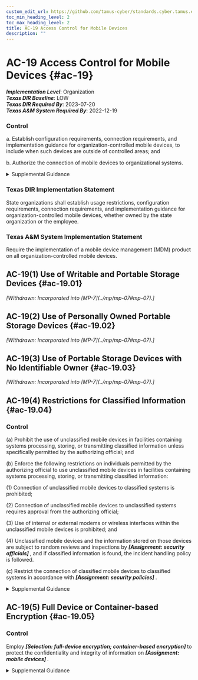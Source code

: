 ```yaml
---
custom_edit_url: https://github.com/tamus-cyber/standards.cyber.tamus.edu/tree/main/static/content/tamus.edu/TAMUS_profile.xml
toc_min_heading_level: 2
toc_max_heading_level: 2
title: AC-19 Access Control for Mobile Devices
description: ""
---
```


# AC-19 Access Control for Mobile Devices {#ac-19}

_**Implementation Level**_: Organization\
_**Texas DIR Baseline**_: LOW\
_**Texas DIR Required By**_: 2023-07-20\
_**Texas A&M System Required By**_: 2022-12-19

### Control

a. Establish configuration requirements, connection requirements, and implementation guidance for organization-controlled mobile devices, to include when such devices are outside of controlled areas; and

b. Authorize the connection of mobile devices to organizational systems.

<details>
  <summary>Supplemental Guidance</summary>

A mobile device is a computing device that has a small form factor such that it can easily be carried by a single individual; is designed to operate without a physical connection; possesses local, non-removable or removable data storage; and includes a self-contained power source. Mobile device functionality may also include voice communication capabilities, on-board sensors that allow the device to capture information, and/or built-in features for synchronizing local data with remote locations. Examples include smart phones and tablets. Mobile devices are typically associated with a single individual. The processing, storage, and transmission capability of the mobile device may be comparable to or merely a subset of notebook/desktop systems, depending on the nature and intended purpose of the device. Protection and control of mobile devices is behavior or policy-based and requires users to take physical action to protect and control such devices when outside of controlled areas. Controlled areas are spaces for which organizations provide physical or procedural controls to meet the requirements established for protecting information and systems.

</details>

### Texas DIR Implementation Statement

State organizations shall establish usage restrictions, configuration requirements, connection requirements, and implementation guidance for organization-controlled mobile devices, whether owned by the state organization or the employee.

### Texas A&M System Implementation Statement

Require the implementation of a mobile device management (MDM) product on all organization-controlled mobile devices.

## AC-19(1) Use of Writable and Portable Storage Devices {#ac-19.01}

<prop xmlns="http://csrc.nist.gov/ns/oscal/1.0" name="status" value="withdrawn">
               <em>[Withdrawn: Incorporated into [MP-7](../mp/mp-07#mp-07).]</em>
            </prop>
            

## AC-19(2) Use of Personally Owned Portable Storage Devices {#ac-19.02}

<prop xmlns="http://csrc.nist.gov/ns/oscal/1.0" name="status" value="withdrawn">
               <em>[Withdrawn: Incorporated into [MP-7](../mp/mp-07#mp-07).]</em>
            </prop>
            

## AC-19(3) Use of Portable Storage Devices with No Identifiable Owner {#ac-19.03}

<prop xmlns="http://csrc.nist.gov/ns/oscal/1.0" name="status" value="withdrawn">
               <em>[Withdrawn: Incorporated into [MP-7](../mp/mp-07#mp-07).]</em>
            </prop>
            

## AC-19(4) Restrictions for Classified Information {#ac-19.04}

### Control

(a) Prohibit the use of unclassified mobile devices in facilities containing systems processing, storing, or transmitting classified information unless specifically permitted by the authorizing official; and

(b) Enforce the following restrictions on individuals permitted by the authorizing official to use unclassified mobile devices in facilities containing systems processing, storing, or transmitting classified information:

(1) Connection of unclassified mobile devices to classified systems is prohibited;

(2) Connection of unclassified mobile devices to unclassified systems requires approval from the authorizing official;

(3) Use of internal or external modems or wireless interfaces within the unclassified mobile devices is prohibited; and

(4) Unclassified mobile devices and the information stored on those devices are subject to random reviews and inspections by <strong>                           <em>[Assignment: security officials]</em>                        </strong> , and if classified information is found, the incident handling policy is followed.

(c) Restrict the connection of classified mobile devices to classified systems in accordance with <strong>                        <em>[Assignment: security policies]</em>                     </strong>.

<details>
  <summary>Supplemental Guidance</summary>

None.

</details>

## AC-19(5) Full Device or Container-based Encryption {#ac-19.05}

### Control

Employ <strong>                     <em>[Selection: full-device encryption; container-based encryption]</em>                  </strong> to protect the confidentiality and integrity of information on <strong>                     <em>[Assignment: mobile devices]</em>                  </strong>.

<details>
  <summary>Supplemental Guidance</summary>

Container-based encryption provides a more fine-grained approach to data and information encryption on mobile devices, including encrypting selected data structures such as files, records, or fields.

</details>

